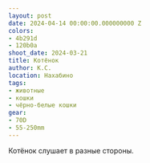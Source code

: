 ```yaml
---
layout: post
date: 2024-04-14 00:00:00.000000000 Z
colors:
- 4b291d
- 120b0a
shoot_date: 2024-03-21
title: Котёнок
author: К.С.
location: Нахабино
tags:
- животные
- кошки
- чёрно-белые кошки
gear:
- 70D
- 55-250mm
---
```

Котёнок слушает в разные стороны.


